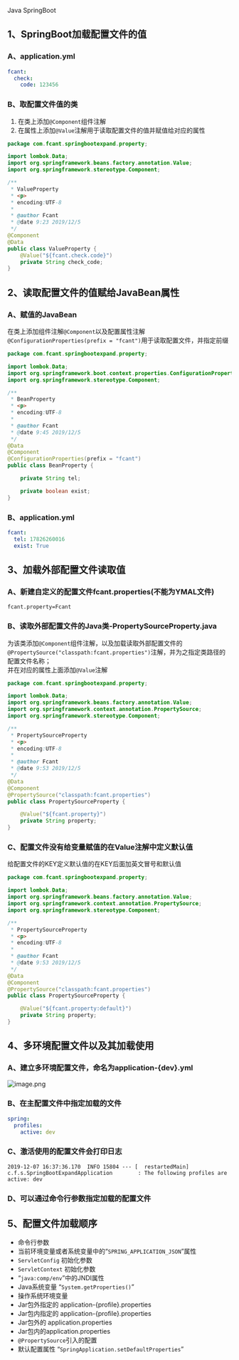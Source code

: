 Java SpringBoot
<a name="qlaA2"></a>
## 1、SpringBoot加载配置文件的值
<a name="hG7xq"></a>
### A、application.yml
```yaml
fcant:
  check:
    code: 123456
```
<a name="wguit"></a>
### B、取配置文件值的类

1. 在类上添加`@Component`组件注解
2. 在属性上添加`@Value`注解用于读取配置文件的值并赋值给对应的属性
```java
package com.fcant.springbootexpand.property;

import lombok.Data;
import org.springframework.beans.factory.annotation.Value;
import org.springframework.stereotype.Component;

/**
 * ValueProperty
 * <p>
 * encoding:UTF-8
 *
 * @author Fcant
 * @date 9:23 2019/12/5
 */
@Component
@Data
public class ValueProperty {
    @Value("${fcant.check.code}")
    private String check_code;
}

```
<a name="dSBay"></a>
## 2、读取配置文件的值赋给JavaBean属性
<a name="ujFju"></a>
### A、赋值的JavaBean
在类上添加组件注解`@Component`以及配置属性注解`@ConfigurationProperties(prefix = "fcant")`用于读取配置文件，并指定前缀
```java
package com.fcant.springbootexpand.property;

import lombok.Data;
import org.springframework.boot.context.properties.ConfigurationProperties;
import org.springframework.stereotype.Component;

/**
 * BeanProperty
 * <p>
 * encoding:UTF-8
 *
 * @author Fcant
 * @date 9:45 2019/12/5
 */
@Data
@Component
@ConfigurationProperties(prefix = "fcant")
public class BeanProperty {

    private String tel;

    private boolean exist;
}

```
<a name="CPCM8"></a>
### B、application.yml
```yaml
fcant:
  tel: 17826260016
  exist: True
```
<a name="soKqe"></a>
## 3、加载外部配置文件读取值
<a name="gcX1z"></a>
### A、新建自定义的配置文件fcant.properties(不能为YMAL文件)
```
fcant.property=Fcant
```
<a name="X8PlO"></a>
### B、读取外部配置文件的Java类-PropertySourceProperty.java
为该类添加`@Component`组件注解，以及加载读取外部配置文件的`@PropertySource("classpath:fcant.properties")`注解，并为之指定类路径的配置文件名称；<br />并在对应的属性上面添加`@Value`注解
```java
package com.fcant.springbootexpand.property;

import lombok.Data;
import org.springframework.beans.factory.annotation.Value;
import org.springframework.context.annotation.PropertySource;
import org.springframework.stereotype.Component;

/**
 * PropertySourceProperty
 * <p>
 * encoding:UTF-8
 *
 * @author Fcant
 * @date 9:53 2019/12/5
 */
@Data
@Component
@PropertySource("classpath:fcant.properties")
public class PropertySourceProperty {

    @Value("${fcant.property}")
    private String property;
}

```
<a name="cAfoK"></a>
### C、配置文件没有给变量赋值的在Value注解中定义默认值
给配置文件的KEY定义默认值的在KEY后面加英文冒号和默认值
```java
package com.fcant.springbootexpand.property;

import lombok.Data;
import org.springframework.beans.factory.annotation.Value;
import org.springframework.context.annotation.PropertySource;
import org.springframework.stereotype.Component;

/**
 * PropertySourceProperty
 * <p>
 * encoding:UTF-8
 *
 * @author Fcant
 * @date 9:53 2019/12/5
 */
@Data
@Component
@PropertySource("classpath:fcant.properties")
public class PropertySourceProperty {

    @Value("${fcant.property:default}")
    private String property;
}

```
<a name="SVCYg"></a>
## 4、多环境配置文件以及其加载使用
<a name="gqRRG"></a>
### A、建立多环境配置文件，命名为application-{dev}.yml
![image.png](https://cdn.nlark.com/yuque/0/2019/png/396745/1575708120720-14df0830-fe2a-4fac-9534-3804b22c684e.png#height=122&id=YrGca&originHeight=122&originWidth=192&originalType=binary&ratio=1&rotation=0&showTitle=false&size=5174&status=done&style=none&title=&width=192)
<a name="mOKgd"></a>
### B、在主配置文件中指定加载的文件
```yaml
spring:
  profiles:
    active: dev
```
<a name="FMKrV"></a>
### C、激活使用的配置文件会打印日志
```
2019-12-07 16:37:36.170  INFO 15804 --- [  restartedMain] c.f.s.SpringBootExpandApplication        : The following profiles are active: dev
```
<a name="howDy"></a>
### D、可以通过命令行参数指定加载的配置文件
<a name="ZZbTL"></a>
## 5、配置文件加载顺序

- 命令行参数
- 当前环境变量或者系统变量中的“`SPRING_APPLICATION_JSON`”属性
- `ServletConfig` 初始化参数
- `ServletContext` 初始化参数
- “`java:comp/env`”中的JNDI属性
- Java系统变量 “`System.getProperties()`”
- 操作系统环境变量
- Jar包外指定的 application-{profile}.properties
- Jar包内指定的 application-{profile}.properties
- Jar包外的 application.properties
- Jar包内的application.properties
- `@PropertySource`引入的配置
- 默认配置属性 “`SpringApplication.setDefaultProperties`”
